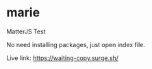 # marie
MatterJS Test

No need installing packages, just open index file.

Live link: https://waiting-copy.surge.sh/
